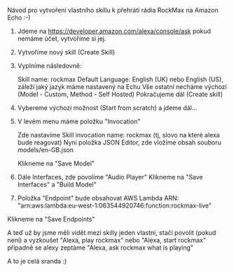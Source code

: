 Návod pro vytvoření vlastního skillu k přehrátí rádia RockMax na Amazon Echo :-)

1. Jdeme na https://developer.amazon.com/alexa/console/ask pokud nemáme účet, vytvoříme si jej.

2. Vytvoříme nový skill (Create Skill)

3. Vyplníme následovně:

	Skill name: rockmax
	Default Language: English (UK) nebo English (US), záleží jaký jazyk máme nastavený na Echu
	Vše ostatní necháme výchozí (Model - Custom, Method - Self Hosted)
	Pokračujeme dál (Create skill)

4. Vybereme výchozí možnost (Start from scratch) a jdeme dál...

5. V levém menu máme položku "Invocation"

	Zde nastavíme Skill invocation name: rockmax (tj, slovo na které alexa bude reagovat)
	Nyní položka JSON Editor, zde vložíme obsah souboru models/en-GB.json

	Klikneme na "Save Model"

6. Dále Interfaces, zde povolíme "Audio Player"
	Klikneme na "Save Interfaces" a "Build Model"

7. Položka "Endpoint" bude obsahovat AWS Lambda ARN:
	"arn:aws:lambda:eu-west-1:063544920746:function:rockmax-live"

Klikneme na "Save Endpoints"


A teď už by jsme měli vidět mezi skilly jeden vlastní, stačí povolit (pokud není)
a vyzkoušet "Alexa, play rockmax" nebo "Alexa, start rockmax" případně se alexy zeptáme "Alexa, ask rockmax what is playing"

A to je celá sranda :)
